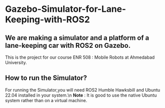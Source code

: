# Gazebo-Simulator-for-Lane-Keeping-with-ROS2
## We are making a simulator and a platform of a lane-keeping car with ROS2 on Gazebo.
This is the project for our course ENR 508 : Mobile Robots at Ahmedabad University.

## How to run the Simulator?
For running the Simulator,you will need ROS2 Humble Hawksbill and Ubuntu 22.04 installed in your system.\n 
__Note__ : It is good to use the native Ubuntu system rather than on a virtual machine.

